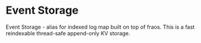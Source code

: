 # Event Storage

Event Storage - alias for indexed log map built on top of fraos. This is a fast reindexable thread-safe append-only KV storage.
